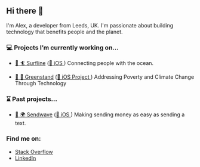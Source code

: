 ## __Hi there__ 👋

I'm Alex, a developer from Leeds, UK. I'm passionate about building technology that benefits people and the planet.

### 💻  Projects I’m currently working on...

- [🌊 🏄  Surfline](https://www.surfline.com) ([📱 iOS ](https://apps.apple.com/gb/app/surfline-wave-surf-reports/id393782096)) Connecting people with the ocean. 

- [🌱 🌳  Greenstand](https://www.greenstand.org) ([📱 iOS Project ](https://github.com/Greenstand/treetracker-ios)) Addressing Poverty and Climate Change Through Technology

### ⌛️  Past projects...

- [💸 🌍  Sendwave](https://www.sendwave.com) ([📱 iOS ](https://apps.apple.com/gb/app/sendwave-send-money-with-love/id846717081)) Making sending money as easy as sending a text. 

### Find me on:
- [Stack Overflow](https://stackoverflow.com/users/10657724/alex-cornforth)
- [LinkedIn](https://uk.linkedin.com/in/alexcornforth)
